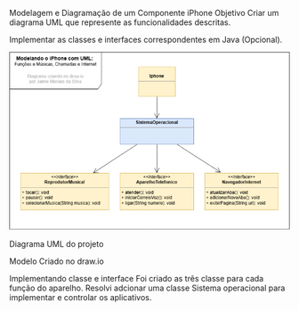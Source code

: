 Modelagem e Diagramação de um Componente iPhone
Objetivo
Criar um diagrama UML que represente as funcionalidades descritas.

Implementar as classes e interfaces correspondentes em Java (Opcional).

![alt text](image.png)

Diagrama UML do projeto

Modelo Criado no draw.io

Implementando classe e interface
Foi criado as três classe para cada função do aparelho. Resolvi adcionar uma classe Sistema operacional para implementar e controlar os aplicativos.